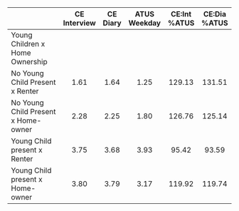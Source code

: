 
|                      | CE<br>Interview |  CE<br>Diary | ATUS<br>Weekday | CE:Int<br>%ATUS | CE:Dia<br>%ATUS |
| -------------------- | :----------: | :----------: | :----------: | :----------: | :----------: |
| Young Children x Home Ownership |              |              |              |              |              |
| No Young Child Present x Renter |         1.61 |         1.64 |         1.25 |       129.13 |       131.51 |
| No Young Child Present x Home-owner |         2.28 |         2.25 |         1.80 |       126.76 |       125.14 |
| Young Child present x Renter |         3.75 |         3.68 |         3.93 |        95.42 |        93.59 |
| Young Child present x Home-owner |         3.80 |         3.79 |         3.17 |       119.92 |       119.74 |

